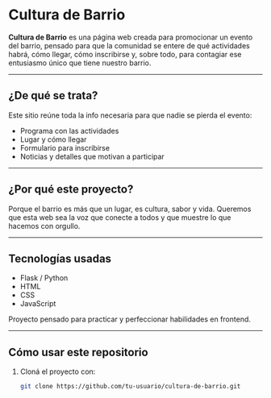# Cultura de Barrio

**Cultura de Barrio** es una página web creada para promocionar un evento del barrio, pensado para que la comunidad se entere de qué actividades habrá, cómo llegar, cómo inscribirse y, sobre todo, para contagiar ese entusiasmo único que tiene nuestro barrio.

---

## ¿De qué se trata?

Este sitio reúne toda la info necesaria para que nadie se pierda el evento:  
- Programa con las actividades  
- Lugar y cómo llegar  
- Formulario para inscribirse  
- Noticias y detalles que motivan a participar

---

## ¿Por qué este proyecto?

Porque el barrio es más que un lugar, es cultura, sabor y vida. Queremos que esta web sea la voz que conecte a todos y que muestre lo que hacemos con orgullo.

---

## Tecnologías usadas

- Flask / Python
- HTML  
- CSS  
- JavaScript  

Proyecto pensado para practicar y perfeccionar habilidades en frontend.

---

## Cómo usar este repositorio

1. Cloná el proyecto con:  
   ```bash
   git clone https://github.com/tu-usuario/cultura-de-barrio.git
